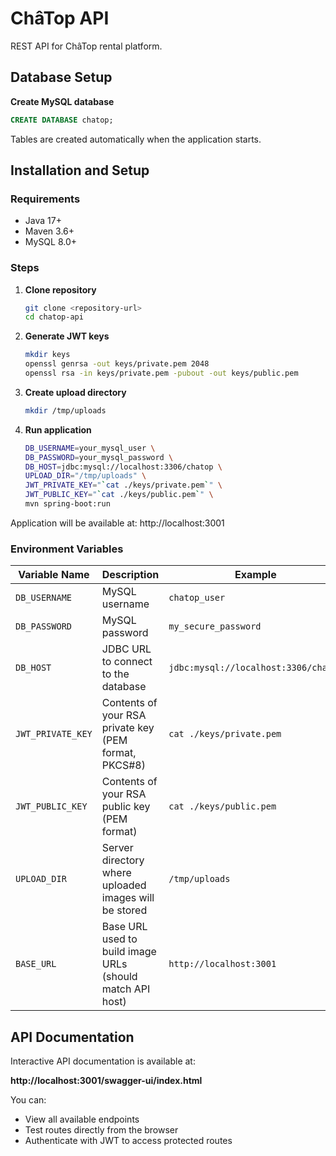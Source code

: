 # ChâTop API

REST API for ChâTop rental platform.

## Database Setup

**Create MySQL database**
```sql
CREATE DATABASE chatop;
```

Tables are created automatically when the application starts.

## Installation and Setup

### Requirements

- Java 17+
- Maven 3.6+
- MySQL 8.0+

### Steps

1. **Clone repository**
   ```bash
   git clone <repository-url>
   cd chatop-api
   ```

2. **Generate JWT keys**
   ```bash
   mkdir keys
   openssl genrsa -out keys/private.pem 2048
   openssl rsa -in keys/private.pem -pubout -out keys/public.pem
   ```

3. **Create upload directory**
   ```bash
   mkdir /tmp/uploads
   ```

4. **Run application**
   ```bash
   DB_USERNAME=your_mysql_user \
   DB_PASSWORD=your_mysql_password \
   DB_HOST=jdbc:mysql://localhost:3306/chatop \
   UPLOAD_DIR="/tmp/uploads" \
   JWT_PRIVATE_KEY="`cat ./keys/private.pem`" \
   JWT_PUBLIC_KEY="`cat ./keys/public.pem`" \
   mvn spring-boot:run
   ```

Application will be available at: http://localhost:3001


### Environment Variables

| Variable Name     | Description                                               | Example                              |
|-------------------|-----------------------------------------------------------|--------------------------------------|
| `DB_USERNAME`     | MySQL username                                            | `chatop_user`                        |
| `DB_PASSWORD`     | MySQL password                                            | `my_secure_password`                 |
| `DB_HOST`         | JDBC URL to connect to the database                       | `jdbc:mysql://localhost:3306/chatop` |
| `JWT_PRIVATE_KEY` | Contents of your RSA private key (PEM format, PKCS#8)     | ``cat ./keys/private.pem``           |
| `JWT_PUBLIC_KEY`  | Contents of your RSA public key (PEM format)              | ``cat ./keys/public.pem``            |
| `UPLOAD_DIR`      | Server directory where uploaded images will be stored     | `/tmp/uploads`                       |
| `BASE_URL`        | Base URL used to build image URLs (should match API host) | `http://localhost:3001`              |



## API Documentation

Interactive API documentation is available at:

**http://localhost:3001/swagger-ui/index.html**

You can:
- View all available endpoints
- Test routes directly from the browser
- Authenticate with JWT to access protected routes
